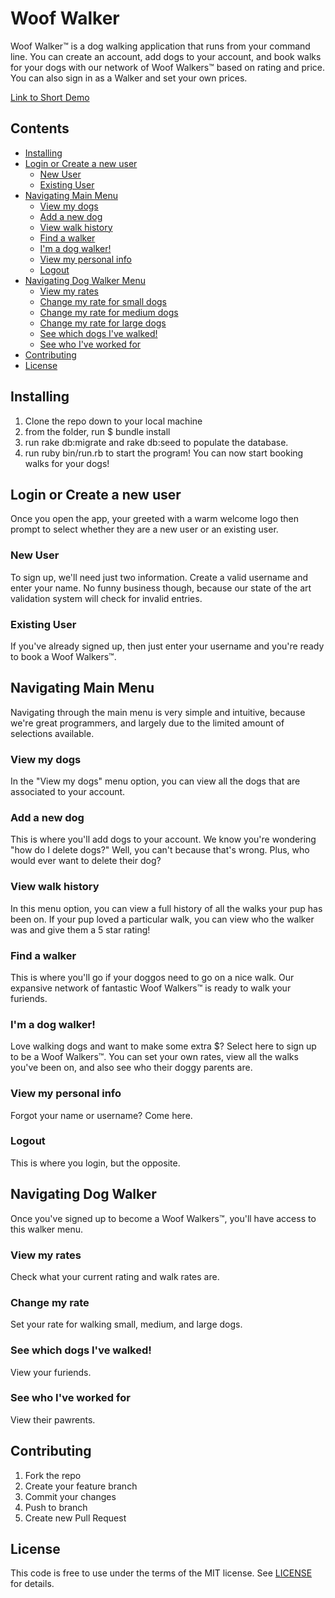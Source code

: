 # Woof Walker

Woof Walker™ is a dog walking application that runs from your command line. You can create an account, add dogs to your account, and book walks for your dogs with our network of Woof Walkers™ based on rating and price. You can also sign in as a Walker and set your own prices.

[Link to Short Demo](https://youtu.be/T0UKx9C8ECU)

## Contents
+ [Installing](##installing)
+ [Login or Create a new user](##login-or-create-a-new-user)
  * [New User](###new-user)
  * [Existing User](###existing-user)
+ [Navigating Main Menu](##navigating-main-menu)
  * [View my dogs](###view-my-dogs)
  * [Add a new dog](###add-a-new-dog)
  * [View walk history](###add-a-new-dog)
  * [Find a walker](###find-a-walker)
  * [I'm a dog walker!](###i'm-a-dog-walker!)
  * [View my personal info](###view-my-personal-info)
  * [Logout](###logout)
+ [Navigating Dog Walker Menu](##navigating-dog-walker-menu)
  * [View my rates](###view-my-rates)
  * [Change my rate for small dogs](###change-my-rate-for-small-dogs)
  * [Change my rate for medium dogs](###change-my-rate-for-medium-dogs)
  * [Change my rate for large dogs](###change-my-rate-for-large-dogs)
  * [See which dogs I've walked!](###see-which-dogs-i've-walked!)
  * [See who I've worked for](###see-who-i've-worked-for)
+ [Contributing](##contributing)
+ [License](##license)


## Installing
1. Clone the repo down to your local machine
2. from the folder, run $ bundle install
3. run rake db:migrate and rake db:seed to populate the database.
4. run ruby bin/run.rb to start the program! You can now start booking walks for your dogs!

## Login or Create a new user
Once you open the app, your greeted with a warm welcome logo then prompt to select whether they are a new user or an existing user.
### New User
To sign up, we'll need just two information. Create a valid username and enter your name.
No funny business though, because our state of the art validation system will check for invalid entries.
### Existing User
If you've already signed up, then just enter your username and you're ready to book a Woof Walkers™.
## Navigating Main Menu
Navigating through the main menu is very simple and intuitive, because we're great programmers, and largely due to the limited amount of selections available.
### View my dogs
In the "View my dogs" menu option, you can view all the dogs that are associated to your account.
### Add a new dog
This is where you'll add dogs to your account. We know you're wondering "how do I delete dogs?" Well, you can't because that's wrong. Plus, who would ever want to delete their dog?
### View walk history
In this menu option, you can view a full history of all the walks your pup has been on. If your pup loved a particular walk, you can view who the walker was and give them a 5 star rating!
### Find a walker
This is where you'll go if your doggos need to go on a nice walk. Our expansive network of fantastic Woof Walkers™ is ready to walk your furiends.
### I'm a dog walker!
Love walking dogs and want to make some extra $? Select here to sign up to be a Woof Walkers™. You can set your own rates, view all the walks you've been on, and also see who their doggy parents are.
### View my personal info
Forgot your name or username? Come here.
### Logout
This is where you login, but the opposite.

## Navigating Dog Walker
Once you've signed up to become a Woof Walkers™, you'll have access to this walker menu.
### View my rates
Check what your current rating and walk rates are.
### Change my rate
Set your rate for walking small, medium, and large dogs.
### See which dogs I've walked!
View your furiends.
### See who I've worked for
View their pawrents.

## Contributing
1. Fork the repo
2. Create your feature branch
3. Commit your changes
4. Push to branch
5. Create new Pull Request

## License
This code is free to use under the terms of the MIT license. See [LICENSE](../blob/master/LICENSE) for details.

